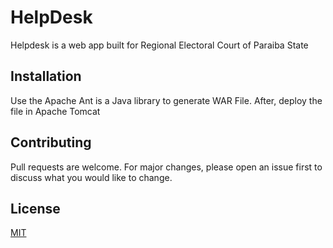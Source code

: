 # HelpDesk

Helpdesk is a web app built for Regional Electoral Court of Paraiba State


## Installation

Use the Apache Ant is a Java library to generate WAR File.
After, deploy the file in Apache Tomcat
 

## Contributing
Pull requests are welcome. For major changes, please open an issue first to discuss what you would like to change.



## License
[MIT](https://choosealicense.com/licenses/mit/)
